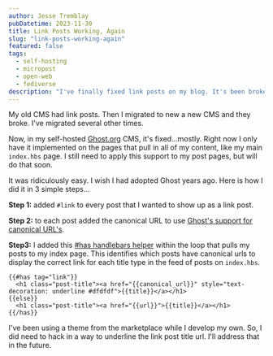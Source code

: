 ```yaml
---
author: Jesse Tremblay
pubDatetime: 2023-11-30
title: Link Posts Working, Again
slug: "link-posts-working-again"
featured: false
tags:
  - self-hosting
  - micropost
  - open-web
  - fediverse
description: "I've finally fixed link posts on my blog. It's been broken for years. I'm so happy to have it working again."
---
```


My old CMS had link posts. Then I migrated to new a new CMS and they broke. I've migrated several other times.

Now, in my self-hosted [Ghost.org](https://ghost.org/) CMS, it's fixed...mostly. Right now I only have it implemented on the pages that pull in all of my content, like my main `index.hbs` page. I still need to apply this support to my post pages, but will do that soon.

It was ridiculously easy. I wish I had adopted Ghost years ago. Here is how I did it in 3 simple steps...

**Step 1:** added `#link` to every post that I wanted to show up as a link post.

**Step 2:** to each post added the canonical URL to use [Ghost's support for canonical URL's](https://ghost.org/changelog/canonical-urls/).

**Step3:** I added this [#has handlebars helper](https://ghost.org/docs/themes/helpers/has/) within the loop that pulls my posts to my index page. This identifies which posts have canonical urls to display the correct link for each title type in the feed of posts on `index.hbs`.

    {{#has tag="link"}}
      <h1 class="post-title"><a href="{{canonical_url}}" style="text-decoration: underline #dfdfdf">{{title}}</a></h1>
    {{else}}
      <h1 class="post-title"><a href="{{url}}">{{title}}</a></h1>
    {{/has}}

I've been using a theme from the marketplace while I develop my own. So, I did need to hack in a way to underline the link post title url. I'll address that in the future.

